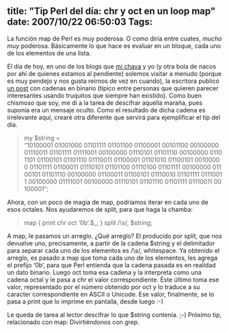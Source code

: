 title: "Tip Perl del día: chr y oct en un loop map"
date: 2007/10/22 06:50:03
Tags: 
---
<p>La función map de Perl es muy poderosa. O como diría entre cuates, <em>mucho muy</em> poderosa. Básicamente lo que hace es evaluar en un bloque, cada uno de los elementos de una lista.

El día de hoy, en uno de los blogs que <a href="http://www.maggit.com.mx" target="_blank">mi chava</a> y yo (y otra bola de nacos por ahí de quienes estamos al pendiente) solemos visitar a menudo (porque es muy pendejo y nos gusta reírnos de vez en cuando), la escritora publicó <a href="http://plaqueta.blogspot.com/2007/10/ceros-y-unos-todo-bajo-control.html" target="_blank">un post</a> con cadenas en binario (típico entre personas que quieren parecer interesantes usando truquitos que siempre han existido). Como buen chismoso que soy, me di a la tarea de descifrar aquella maraña, pues suponía era un mensaje oculto. Como el resultado de dicha cadena es irrelevante aquí, crearé otra diferente que servirá para ejemplificar el tip del día.
</p>
<blockquote>my $string = &#8220;10100001&#160;01001000&#160;01101111&#160;01101100&#160;01100001&#160;00101100&#160;00100000&#160;01110011&#160;01101111&#160;01111001&#160;00100000&#160;01110101&#160;01101110&#160;00100000&#160;01101101&#160;01100101&#160;01101110&#160;01110011&#160;01100001&#160;01101010&#160;01100101&#160;00100000&#160;01101111&#160;01100011&#160;01110101&#160;01101100&#160;01110100&#160;01101111&#160;00100000&#160;01100101&#160;01101110&#160;00100000&#160;01100011&#160;01100101&#160;01110010&#160;01101111&#160;01110011&#160;00100000&#160;01111001&#160;00100000&#160;01110101&#160;01101110&#160;01101111&#160;01110011&#160;00100001&#8221;;</blockquote>
<p>
Ahora, con un poco de magia de map, podríamos iterar en cada uno de esos octales. Nos ayudaremos de split, para que haga la chamba:
</p>
<blockquote>
<p align="left">map {
print chr oct &#8216;0b&#8217;.$_;
} split /\s/, $string;</p>
</blockquote>
<p align="left">A map, le pasamos un arreglo. ¿Qué arreglo? El producido por split, que nos devuelve uno, precisamente, a partir de la cadena $string y el delimitador para separar cada uno de los elementos es /\s/, whitespace. Ya obtenido el arreglo, es pasado a map que toma cada uno de los elementos, les agrega el prefijo &#8216;0b&#8217;, para que Perl entienda que la cadena pasada es en realidad un dato binario. Luego oct toma esa cadena y la interpreta como una cadena octal y le pasa a chr el valor correspondiente. Éste último toma ese valor, representado por el número obtenido por oct y lo traduce a su caracter correspondiente en ASCII o Unicode. Ese valor, finalmente, se lo pasa a print que lo imprime en pantalla, desde luego :-)</p>
<p align="left">Le queda de tarea al lector descifrar lo que $string contenía. ;-) Próximo tip, relacionado con map: Divirtiéndonos con grep.</p>

